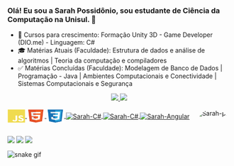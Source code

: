 ### Olá! Eu sou a Sarah Possidônio, sou estudante de Ciência da Computação na Unisul. 👋

- 🌱 Cursos para crescimento: Formação Unity 3D - Game Developer (DIO.me) - Linguagem: C#
- 🎓 Matérias Atuais (Faculdade): Estrutura de dados e análise de algoritmos | Teoria da computação e compiladores
- ✅️ Matérias Concluídas (Faculdade): Modelagem de Banco de Dados | Programação - Java | Ambientes Computacionais e Conectividade | Sistemas Computacionais e Segurança

<div align="center">
  <a href="https://github.com/sarahpossidonio">
  <img height="160em" src="https://github-readme-stats.vercel.app/api?username=sarahpossidonio&show_icons=true&theme=dracula&include_all_commits=true&count_private=true"/>
  <img height="160em" src="https://github-readme-stats.vercel.app/api/top-langs/?username=sarahpossidonio&layout=compact&langs_count=7&theme=dracula"/>
</div>
<div style="display: inline_block"><br>
  <img align="center" alt="Sarah-Js" height="30" width="40" src="https://raw.githubusercontent.com/devicons/devicon/master/icons/javascript/javascript-plain.svg">
  <img align="center" alt="Sarah-HTML" height="30" width="40" src="https://raw.githubusercontent.com/devicons/devicon/master/icons/html5/html5-original.svg">
  <img align="center" alt="Sarah-CSS" height="30" width="40" src="https://raw.githubusercontent.com/devicons/devicon/master/icons/css3/css3-original.svg">
  <img align="center" alt="Sarah-C#" height="30" width="40" src="https://cdn.jsdelivr.net/gh/devicons/devicon/icons/csharp/csharp-original.svg">
  <img align="center" alt="Sarah-C#" height="30" width="40" src="https://cdn.jsdelivr.net/gh/devicons/devicon/icons/java/java-original-wordmark.svg">
  <img align="center" alt="Sarah-Angular" height="30" width="40" src="https://cdn.jsdelivr.net/gh/devicons/devicon/icons/angularjs/angularjs-original.svg">
  <img align="right" alt="Sarah-pic" height="150" style="border-radius:80px;" src="https://media.discordapp.net/attachments/701319447431872543/1080184966576611449/1.png?width=468&height=468">
  
</div>
  
  ##
 
<div> 
  <a href="https://www.instagram.com/sarah.possidonio/" target="_blank"><img src="https://img.shields.io/badge/Instagram-E4405F?style=for-the-badge&logo=instagram&logoColor=white" target="_blank"></a>
  <a href = "mailto:sarahpossidonio@outlook.com"><img src="https://img.shields.io/badge/Microsoft_Outlook-0078D4?style=for-the-badge&logo=microsoft-outlook&logoColor=white" target="_blank"></a>
  <a href="https://www.linkedin.com/in/sarah-possid%C3%B4nio-4b992a151/" target="_blank"><img src="https://img.shields.io/badge/-LinkedIn-%230077B5?style=for-the-badge&logo=linkedin&logoColor=white" target="_blank"></a>
 
</div>

![snake gif](https://github.com/sarahpossidonio/sarahpossidonio/blob/output/github-contribution-grid-snake.svg)
